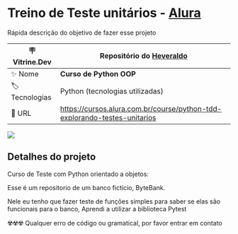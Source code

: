 # Treino de Teste unitários - [Alura](https://www.alura.com.br)

Rápida descrição do objetivo de fazer esse projeto

| :placard: Vitrine.Dev |   Repositório do [Heveraldo](https://www.linkedin.com/in/heveraldo-serra-7b3544200/)  |
| -------------  | --- |
| :sparkles: Nome        | **Curso de Python OOP**
| :label: Tecnologias | Python (tecnologias utilizadas)
| :rocket: URL         | https://cursos.alura.com.br/course/python-tdd-explorando-testes-unitarios

<!-- Inserir imagem com a #vitrinedev ao final do link -->
![](https://www.roberthalf.com/sites/default/files/styles/full_width_content_image_1x_extra_large_1036/public/2018-03/Object%20oriented%20programming.jpg?itok=U6u9ECGD#vitrinedev)

## Detalhes do projeto

Curso de Teste com Python orientado a objetos:

 Esse é um repositorio de um banco fictício, ByteBank.
 
 Nele eu tenho que fazer teste de funções simples para saber se elas são funcionais para o banco, Aprendi a utilizar a biblioteca Pytest
 
 
☢️☢️☢️ Qualquer erro de código ou gramatical, por favor entrar em contato
